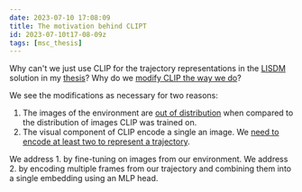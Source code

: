 ```yaml
---
date: 2023-07-10 17:08:09
title: The motivation behind CLIPT
id: 2023-07-10t17-08-09z
tags: [msc_thesis]
---
```


Why can't we just use CLIP for the trajectory representations in the
[LISDM](./2023-04-11t15-01-36z.md) solution in my
[thesis](./2023-07-10t15-06-42z.md)? Why do we
[modify CLIP the way we do](./2023-07-10t16-36-37z.md)?

We see the modifications as necessary for two reasons:

1. The images of the environment are
   [out of distribution](./2023-07-10t17-17-47z.md) when compared to the
   distribution of images CLIP was trained on.
2. The visual component of CLIP encode a single an image. We
   [need to encode at least two to represent a trajectory](./2023-07-10t17-40-11z.md).

We address 1. by fine-tuning on images from our environment. We address 2. by
encoding multiple frames from our trajectory and combining them into a single
embedding using an MLP head.
